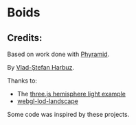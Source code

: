 # Boids

## Credits:
Based on work done with [Phyramid](http://www.phyramid.com).

By [Vlad-Ștefan Harbuz](http://vladh.net).

Thanks to:
* The [three.js hemisphere light example][hemiex]
* [webgl-lod-landscape](https://github.com/bharling/webgl-lod-landscape)

Some code was inspired by these projects.

[hemiex]: http://threejs.org/examples/webgl_lights_hemisphere.html
